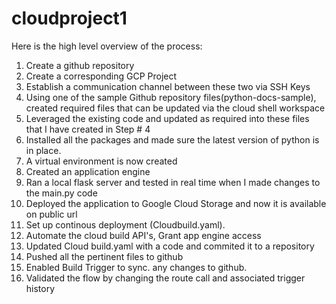 # cloudproject1

Here is the high level overview of the process:

1) Create a github repository
2) Create a corresponding GCP Project
3) Establish a communication channel between these two via SSH Keys
4) Using one of the sample Github repository files(python-docs-sample), created required files that can be updated via the cloud shell workspace
5) Leveraged the existing code and updated as required into these files that I have created in Step # 4
6) Installed all the packages and made sure the latest version of python is in place. 
7) A virtual environment is now created
8) Created an application engine
9) Ran a local flask server and tested in real time when I made changes to the main.py code
10) Deployed the application to Google Cloud Storage and now it is available on public url
11) Set up continous deployment (Cloudbuild.yaml). 
12) Automate the cloud build API's, Grant app engine access
13) Updated Cloud build.yaml with a code and commited it to a repository
14) Pushed all the pertinent files to github
15) Enabled Build Trigger to sync. any changes to github.
16) Validated the flow by changing the route call and associated trigger history 

